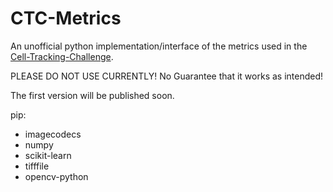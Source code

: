 # CTC-Metrics
An unofficial python implementation/interface of the metrics used in the 
[Cell-Tracking-Challenge](https://celltrackingchallenge.net/).

PLEASE DO NOT USE CURRENTLY! No Guarantee that it works as intended!

The first version will be published soon.


[//]: # (## Installation)

[//]: # (The package can be installed via pip:)

[//]: # (```bash)

[//]: # (pip install ctc-metrics)

[//]: # (```)


[//]: # (### Requirements)

[//]: # ()
[//]: # (Tested with:)

[//]: # (- Python 3.10)

pip:
 - imagecodecs
 - numpy
 - scikit-learn
 - tifffile
 - opencv-python
